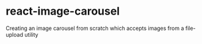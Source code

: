 # react-image-carousel
Creating an image carousel from scratch which accepts images from a file-upload utility
